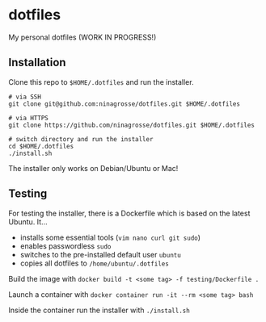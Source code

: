 # dotfiles
My personal dotfiles (WORK IN PROGRESS!)

## Installation
Clone this repo to `$HOME/.dotfiles` and run the installer.
```shell
# via SSH
git clone git@github.com:ninagrosse/dotfiles.git $HOME/.dotfiles

# via HTTPS
git clone https://github.com/ninagrosse/dotfiles.git $HOME/.dotfiles

# switch directory and run the installer
cd $HOME/.dotfiles
./install.sh
```
The installer only works on Debian/Ubuntu or Mac!

## Testing
For testing the installer, there is a Dockerfile which is based on the latest Ubuntu. It... 

* installs some essential tools (`vim nano curl git sudo`)
* enables passwordless `sudo`
* switches to the pre-installed default user `ubuntu`
* copies all dotfiles to `/home/ubuntu/.dotfiles`

Build the image with `docker build -t <some tag> -f testing/Dockerfile .`

Launch a container with `docker container run -it --rm <some tag> bash`

Inside the container run the installer with `./install.sh`
